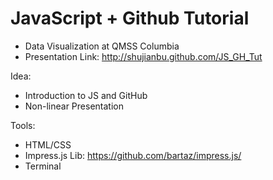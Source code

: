 JavaScript + Github Tutorial
=========

- Data Visualization at QMSS Columbia
- Presentation Link: http://shujianbu.github.com/JS_GH_Tut

Idea: 
- Introduction to JS and GitHub 
- Non-linear Presentation 

Tools:
- HTML/CSS
- Impress.js Lib: https://github.com/bartaz/impress.js/
- Terminal

